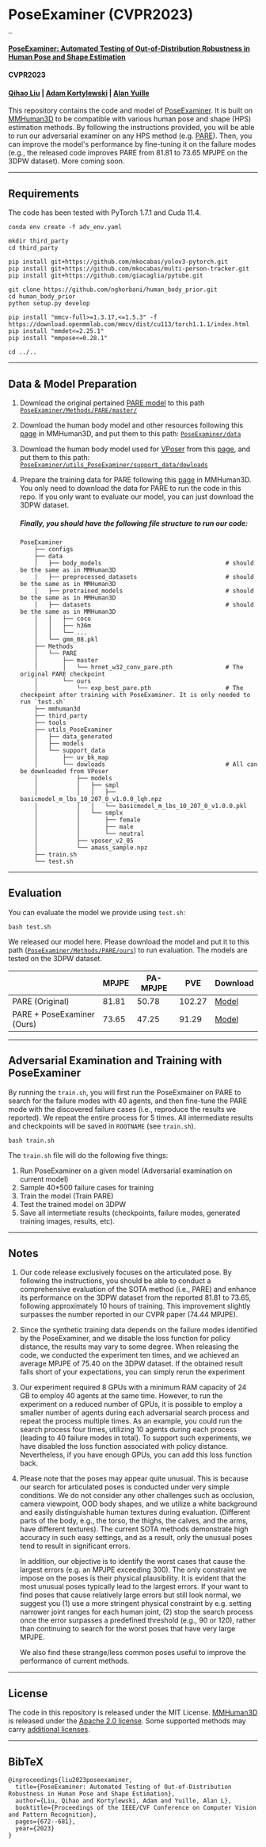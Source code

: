 # PoseExaminer (CVPR2023)

<img src="fig/fig1.jpg" alt="fig1" style="zoom:20%;" />

#### [PoseExaminer: Automated Testing of Out-of-Distribution Robustness in Human Pose and Shape Estimation](https://arxiv.org/pdf/2303.07337.pdf) 
#### CVPR2023
#### [Qihao Liu](https://qihao067.github.io/) | [Adam Kortylewski](https://gvrl.mpi-inf.mpg.de/) | [Alan Yuille](https://cogsci.jhu.edu/directory/alan-yuille/) 

This repository contains the code and model of [PoseExaminer](https://arxiv.org/pdf/2303.07337.pdf). It is built on [MMHuman3D](https://github.com/open-mmlab/mmhuman3d) to be compatible with various human pose and shape (HPS) estimation methods. By following the instructions provided, you will be able to run our adversarial examiner on any HPS method (e.g. [PARE](https://pare.is.tue.mpg.de/)). Then, you can improve the model's performance by fine-tuning it on the failure modes (e.g., the released code improves PARE from 81.81 to 73.65 MPJPE on the 3DPW dataset). More coming soon.

______



## Requirements

The code has been tested with PyTorch 1.7.1 and Cuda 11.4.

```
conda env create -f adv_env.yaml

mkdir third_party
cd third_party

pip install git+https://github.com/mkocabas/yolov3-pytorch.git
pip install git+https://github.com/mkocabas/multi-person-tracker.git
pip install git+https://github.com/giacaglia/pytube.git

git clone https://github.com/nghorbani/human_body_prior.git
cd human_body_prior
python setup.py develop

pip install "mmcv-full>=1.3.17,<=1.5.3" -f https://download.openmmlab.com/mmcv/dist/cu113/torch1.1.1/index.html
pip install "mmdet<=2.25.1"
pip install "mmpose<=0.28.1"

cd ../..
```

________



## Data & Model Preparation

1. Download the original pertained [PARE model](https://openmmlab-share.oss-cn-hangzhou.aliyuncs.com/mmhuman3d/models/pare/without_mosh/hrnet_w32_conv_pare.pth?versionId=CAEQOhiBgMCi4YbVgxgiIDgzYzFhMWNlNDE2NTQwN2ZiOTQ1ZGJmYTM4OTNmYWY5) to this path [`PoseExaminer/Methods/PARE/master/`](https://github.com/qihao067/PoseExaminer/tree/main/Methods/PARE/master)

2. Download the human body model and other resources following this [page](https://github.com/open-mmlab/mmhuman3d/tree/main/configs/pare) in MMHuman3D, and put them to this path: [`PoseExaminer/data`](https://github.com/qihao067/PoseExaminer/tree/main/data)

3. Download the human body model used for [VPoser](https://github.com/nghorbani/human_body_prior/) from this [page](https://smpl-x.is.tue.mpg.de/), and put them to this path: [`PoseExaminer/utils_PoseExaminer/support_data/dowloads`](PoseExaminer/utils_PoseExaminer/support_data/dowloads)

4. Prepare the training data for PARE following this [page](https://github.com/open-mmlab/mmhuman3d/blob/main/docs/preprocess_dataset.md) in MMHuman3D. You only need to download the data for PARE to run the code in this repo. If you only want to evaluate our model, you can just download the 3DPW dataset.

   

   ##### Finally, you should have the following file structure to run our code:

   ```
   PoseExaminer   
       ├── configs
       ├── data
       │   ├── body_models                                   # should be the same as in MMHuman3D
       │   ├── preprocessed_datasets                         # should be the same as in MMHuman3D
       │   ├── pretrained_models                             # should be the same as in MMHuman3D
       │   ├── datasets                                      # should be the same as in MMHuman3D
       │   │   ├── coco
       │   │   ├── h36m
       │   │   └── ...
       │   └── gmm_08.pkl
       ├── Methods
       │   └── PARE
       │       ├── master
       │       │   └── hrnet_w32_conv_pare.pth               # The original PARE checkpoint
       │       └── ours
       │           └── exp_best_pare.pth                     # The checkpoint after training with PoseExaminer. It is only needed to run `test.sh`
       ├── mmhuman3d
       ├── third_party
       ├── tools
       ├── utils_PoseExaminer
       │   ├── data_generated
       │   ├── models
       │   └── support_data
       │       ├── uv_bk_map
       │       └── dowloads                                  # All can be downloaded from VPoser
       │           ├── models
       │           │   ├── smpl
       │           │   │   ├── basicmodel_m_lbs_10_207_0_v1.0.0_lqh.npz
       │           │   │   └── basicmodel_m_lbs_10_207_0_v1.0.0.pkl
       │           │   └── smplx
       │           │       ├── female
       │           │       ├── male
       │           │       └── neutral
       │           ├── vposer_v2_05
       │           └── amass_sample.npz
       ├── train.sh
       └── test.sh
   ```

____________



## Evaluation

You can evaluate the model we provide using `test.sh`:

```
bash test.sh
```

We released our model here. Please download the model and put it to this path ([`PoseExaminer/Methods/PARE/ours`](PoseExaminer/Methods/PARE/ours)) to run evaluation. The models are tested on the 3DPW dataset.

|                            | MPJPE | PA-MPJPE | PVE    | Download                                                     |
| -------------------------- | ----- | -------- | ------ | ------------------------------------------------------------ |
| PARE (Original)            | 81.81 | 50.78    | 102.27 | [Model](https://openmmlab-share.oss-cn-hangzhou.aliyuncs.com/mmhuman3d/models/pare/without_mosh/hrnet_w32_conv_pare.pth?versionId=CAEQOhiBgMCi4YbVgxgiIDgzYzFhMWNlNDE2NTQwN2ZiOTQ1ZGJmYTM4OTNmYWY5) |
| PARE + PoseExaminer (Ours) | 73.65 | 47.25    | 91.29  | [Model](https://drive.google.com/drive/folders/1gRTey3_TpwjMV1HVzNKamjgcv643kLFh?usp=sharing) |

______



## Adversarial Examination and Training with PoseExaminer

By running the `train.sh`, you will first run the PoseExmainer on PARE to search for the failure modes with 40 agents, and then fine-tune the PARE mode with the discovered failure cases (i.e., reproduce the results we reported). We repeat the entire process for 5 times. All intermediate results and checkpoints will be saved in `ROOTNAME` (see `train.sh`). 

```
bash train.sh
```

The `train.sh` file will do the following five things:

1. Run PoseExaminer on a given model (Adversarial examination on current model)
2. Sample 40*500 failure cases for training
3. Train the model (Train PARE)
4. Test the trained model on 3DPW
5. Save all intermetiate results (checkpoints, failure modes, generated training images, results, etc).

______



## Notes

1. Our code release exclusively focuses on the articulated pose. By following the instructions, you should be able to conduct a comprehensive evaluation of the SOTA method (i.e., PARE) and enhance its performance on the 3DPW dataset from the reported 81.81 to 73.65, following approximately 10 hours of training. This improvement slightly surpasses the number reported in our CVPR paper (74.44 MPJPE).

2. 
   Since the synthetic training data depends on the failure modes identified by the PoseExaminer, and we disable the loss function for policy distance, the results may vary to some degree. When releasing the code, we conducted the experiment ten times, and we achieved an average MPJPE of 75.40 on the 3DPW dataset. If the obtained result falls short of your expectations, you can simply rerun the experiment

3. Our experiment required 8 GPUs with a minimum RAM capacity of 24 GB to employ 40 agents at the same time. However, to run the experiment on a reduced number of GPUs, it is possible to employ a smaller number of agents during each adversarial search process and repeat the process multiple times. As an example, you could run the search process four times, utilizing 10 agents during each process (leading to 40 failure modes in total).  To support such experiments, we have disabled the loss function associated with policy distance. Nevertheless, if you have enough GPUs, you can add this loss function back.

4. Please note that the poses may appear quite unusual. This is because our search for articulated poses is conducted under very simple conditions. We do not consider any other challenges such as occlusion, camera viewpoint, OOD body shapes, and we utilize a white background and easily distinguishable human textures during evaluation. (Different parts of the body, e.g., the torso, the thighs, the calves, and the arms, have different textures). The current SOTA methods demonstrate high accuracy in such easy settings, and as a result, only the unusual poses tend to result in significant errors.

   In addition, our objective is to identify the worst cases that cause the largest errors (e.g. an MPJPE exceeding 300). The only constraint we impose on the poses is their physical plausibility. It is evident that the most unusual poses typically lead to the largest errors. If your want to find poses that cause relatively large errors but still look normal, we suggest you (1) use a more stringent physical constraint by e.g. setting narrower joint ranges for each human joint, (2) stop the search process once the error surpasses a predefined threshold (e.g., 90 or 120), rather than continuing to search for the worst poses that have very large MPJPE.

   We also find these strange/less common poses useful to improve the performance of current methods.

____________



## License

The code in this repository is released under the MIT License. [MMHuman3D](https://github.com/open-mmlab/mmhuman3d) is released under the [Apache 2.0 license](https://github.com/open-mmlab/mmhuman3d/blob/main/LICENSE). Some supported methods may carry [additional licenses](https://github.com/open-mmlab/mmhuman3d/blob/main/docs/additional_licenses.md).

_____________



## BibTeX

```
@inproceedings{liu2023poseexaminer,
  title={PoseExaminer: Automated Testing of Out-of-Distribution Robustness in Human Pose and Shape Estimation},
  author={Liu, Qihao and Kortylewski, Adam and Yuille, Alan L},
  booktitle={Proceedings of the IEEE/CVF Conference on Computer Vision and Pattern Recognition},
  pages={672--681},
  year={2023}
}
```

